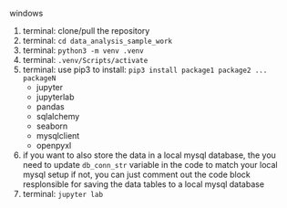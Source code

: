 windows

1. terminal: clone/pull the repository
2. terminal: `cd data_analysis_sample_work`
3. terminal: `python3 -m venv .venv`
4. terminal: `.venv/Scripts/activate`
5. terminal: use pip3 to install: `pip3 install package1 package2 ... packageN`
    - jupyter
    - jupyterlab
    - pandas
    - sqlalchemy
    - seaborn
    - mysqlclient
    - openpyxl
6. if you want to also store the data in a local mysql database, the you need to update `db_conn_str` variable in the code to match your local mysql setup
   if not, you can just comment out the code block resplonsible for saving the data tables to a local mysql database
7. terminal: `jupyter lab`